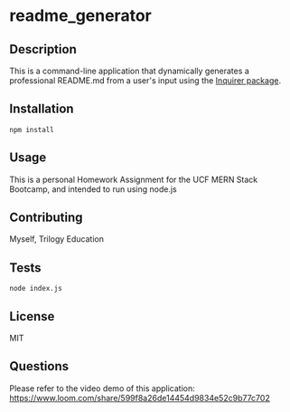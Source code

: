 # readme_generator
## Description
This is a command-line application that dynamically generates a professional README.md from a user's input using the [Inquirer package](https://www.npmjs.com/package/inquirer).

## Installation

```npm install ```

## Usage

This is a personal Homework Assignment for the UCF MERN Stack Bootcamp, and intended to run using node.js
## Contributing
Myself, Trilogy Education
## Tests
```node index.js```
## License
MIT
## Questions
Please refer to the video demo of this application:
https://www.loom.com/share/599f8a26de14454d9834e52c9b77c702
